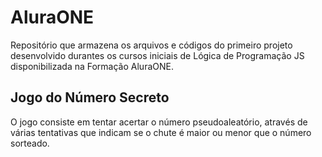 # AluraONE
Repositório que armazena os arquivos e códigos do primeiro projeto desenvolvido durantes os cursos iniciais de Lógica de Programação JS disponibilizada na Formação AluraONE.

## Jogo do Número Secreto
O jogo consiste em tentar acertar o número pseudoaleatório, através de várias tentativas que indicam se o chute é maior ou menor que o número sorteado.